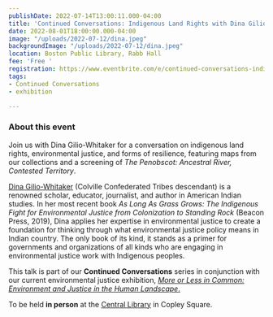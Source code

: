 ```yaml
---
publishDate: 2022-07-14T13:00:11.000-04:00
title: 'Continued Conversations: Indigenous Land Rights with Dina Gilio-Whitaker'
date: 2022-08-01T18:00:00.000-04:00
image: "/uploads/2022-07-12/dina.jpeg"
backgroundImage: "/uploads/2022-07-12/dina.jpeg"
location: Boston Public Library, Rabb Hall
fee: 'Free '
registration: https://www.eventbrite.com/e/continued-conversations-indigenous-land-rights-with-dina-gilio-whitaker-tickets-378019676027
tags:
- Continued Conversations
- exhibition

---
```

### About this event

Join us with Dina Gilio-Whitaker for a conversation on indigenous land rights, environmental justice, and forms of resilience, featuring maps from our collections and a screening of _The Penobscot: Ancestral River, Contested Territory_.

[Dina Gilio-Whitaker](https://dgwconsulting.org/#bio) (Colville Confederated Tribes descendant) is a renowned scholar, educator, journalist, and author in American Indian studies. In her most recent book _As Long As Grass Grows: The Indigenous Fight for Environmental Justice from Colonization to Standing Rock_ (Beacon Press, 2019), Dina applies her expertise in environmental justice to create a foundation for thinking through what environmental justice policy means in Indian country. The only book of its kind, it stands as a primer for governments and organizations of all kinds who are engaging in environmental justice work with Indigenous peoples.

This talk is part of our **Continued Conversations** series in conjunction with our current environmental justice exhibition, [_More or Less in Common: Environment and Justice in the Human Landscape_.](https://www.leventhalmap.org/digital-exhibitions/more-or-less-in-common/)

To be held **in person** at the [Central Library](https://www.bpl.org/locations/3/) in Copley Square.